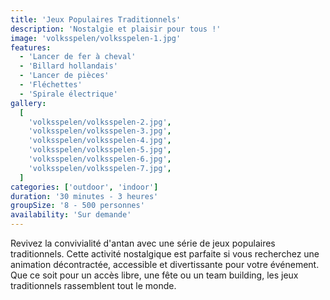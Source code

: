 ```yaml
---
title: 'Jeux Populaires Traditionnels'
description: 'Nostalgie et plaisir pour tous !'
image: 'volksspelen/volksspelen-1.jpg'
features:
  - 'Lancer de fer à cheval'
  - 'Billard hollandais'
  - 'Lancer de pièces'
  - 'Fléchettes'
  - 'Spirale électrique'
gallery:
  [
    'volksspelen/volksspelen-2.jpg',
    'volksspelen/volksspelen-3.jpg',
    'volksspelen/volksspelen-4.jpg',
    'volksspelen/volksspelen-5.jpg',
    'volksspelen/volksspelen-6.jpg',
    'volksspelen/volksspelen-7.jpg',
  ]
categories: ['outdoor', 'indoor']
duration: '30 minutes - 3 heures'
groupSize: '8 - 500 personnes'
availability: 'Sur demande'
---
```


Revivez la convivialité d'antan avec une série de jeux populaires traditionnels. Cette activité nostalgique est parfaite si vous recherchez une animation décontractée, accessible et divertissante pour votre événement. Que ce soit pour un accès libre, une fête ou un team building, les jeux traditionnels rassemblent tout le monde.
